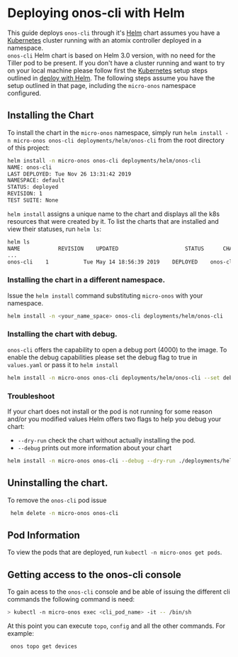 # Deploying onos-cli with Helm

This guide deploys `onos-cli` through it's [Helm] chart assumes you have a [Kubernetes] cluster running 
with an atomix controller deployed in a namespace.  
`onos-cli` Helm chart is based on Helm 3.0 version, with no need for the Tiller pod to be present. 
If you don't have a cluster running and want to try on your local machine please follow first 
the [Kubernetes] setup steps outlined in [deploy with Helm](https://docs.onosproject.org/developers/deploy_with_helm/).
The following steps assume you have the setup outlined in that page, including the `micro-onos` namespace configured. 
## Installing the Chart

To install the chart in the `micro-onos` namespace, simply run `helm install -n micro-onos onos-cli deployments/helm/onos-cli` from
the root directory of this project:

```bash
helm install -n micro-onos onos-cli deployments/helm/onos-cli
NAME: onos-cli
LAST DEPLOYED: Tue Nov 26 13:31:42 2019
NAMESPACE: default
STATUS: deployed
REVISION: 1
TEST SUITE: None
```

`helm install` assigns a unique name to the chart and displays all the k8s resources that were
created by it. To list the charts that are installed and view their statuses, run `helm ls`:

```bash
helm ls
NAME          	REVISION	UPDATED                 	STATUS  	CHART                    	APP VERSION	NAMESPACE
...
onos-cli	1       	Tue May 14 18:56:39 2019	DEPLOYED	onos-cli-0.0.1	        0.0.1      	default
```

### Installing the chart in a different namespace.

Issue the `helm install` command substituting `micro-onos` with your namespace.
```bash
helm install -n <your_name_space> onos-cli deployments/helm/onos-cli
```
### Installing the chart with debug. 
`onos-cli` offers the capability to open a debug port (4000) to the image.
To enable the debug capabilities please set the debug flag to true in `values.yaml` or pass it to `helm install`
```bash
helm install -n micro-onos onos-cli deployments/helm/onos-cli --set debug=true
```
### Troubleshoot

If your chart does not install or the pod is not running for some reason and/or you modified values Helm offers two flags to help you
debug your chart:

* `--dry-run` check the chart without actually installing the pod. 
* `--debug` prints out more information about your chart

```bash
helm install -n micro-onos onos-cli --debug --dry-run ./deployments/helm/onos-cli/
```
## Uninstalling the chart.

To remove the `onos-cli` pod issue
```bash
 helm delete -n micro-onos onos-cli
```
## Pod Information

To view the pods that are deployed, run `kubectl -n micro-onos get pods`.

## Getting access to the onos-cli console

To gain acess to the `onos-cli` console and be able of issuing the different cli commands the following command is need:
```bash
> kubectl -n micro-onos exec <cli_pod_name> -it -- /bin/sh
```

At this point you can execute `topo`, `config` and all the other commands. For example:
```bash
 onos topo get devices
```

[Helm]: https://helm.sh/
[Kubernetes]: https://kubernetes.io/

